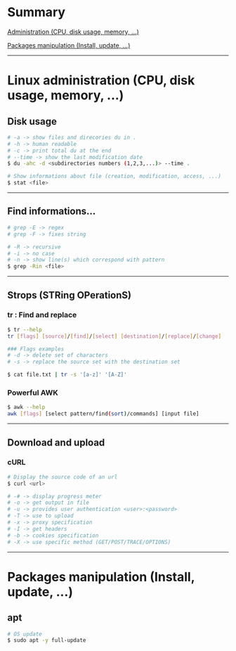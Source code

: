 # Summary

[Administration (CPU, disk usage, memory, ...)](https://github.com/NG3IT/Linux-cli/blob/main/Cheat%20sheet.md#linux-administration-cpu-disk-usage-memory-)

[Packages manipulation (Install, update, ...)](https://github.com/NG3IT/Linux-cli/blob/main/Cheat%20sheet.md#packages-manipulation-install-update-)

---

# Linux administration (CPU, disk usage, memory, ...)

## Disk usage

```bash
# -a -> show files and direcories du in .
# -h -> human readable
# -c -> print total du at the end
# --time -> show the last modification date
$ du -ahc -d <subdirectories numbers (1,2,3,...)> --time .
```

```bash
# Show informations about file (creation, modification, access, ...)
$ stat <file>
```

---

## Find informations...

```bash
# grep -E -> regex
# grep -F -> fixes string
```

```bash
# -R -> recursive
# -i -> no case
# -n -> show line(s) which correspond with pattern
$ grep -Rin <file>
```

---

## Strops (STRing OPerationS)

### tr : Find and replace

```bash
$ tr --help
tr [flags] [source]/[find]/[select] [destination]/[replace]/[change]

### Flags examples
# -d -> delete set of characters
# -s -> replace the source set with the destination set

$ cat file.txt | tr -s '[a-z]' '[A-Z]'
```

### Powerful AWK

```bash
$ awk --help
awk [flags] [select pattern/find(sort)/commands] [input file]

```

---

## Download and upload

### cURL

```bash
# Display the source code of an url
$ curl <url>

# -# -> display progress meter
# -o -> get output in file
# -u -> provides user authentication <user>:<password>
# -T -> use to upload
# -x -> proxy specification
# -I -> get headers
# -b -> cookies specification
# -X -> use specific method (GET/POST/TRACE/OPTIONS)
```

---

# Packages manipulation (Install, update, ...)

## apt

```bash
# OS update
$ sudo apt -y full-update
```
